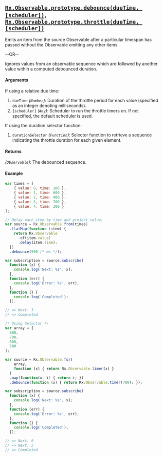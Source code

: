 ## [`Rx.Observable.prototype.debounce(dueTime, [scheduler])`, `Rx.Observable.prototype.throttle(dueTime, [scheduler])`](https://github.com/Reactive-Extensions/RxJS/blob/master/src/core/linq/observable/debounce.js "View in source")

Emits an item from the source Observable after a particular timespan has passed without the Observable omitting any other items.

--OR--

Ignores values from an observable sequence which are followed by another value within a computed debounced duration.

#### Arguments

If using a relative due time:
1. `dueTime` *(`Number`)*: Duration of the throttle period for each value (specified as an integer denoting milliseconds).
2. `[scheduler]` *(`Any`)*: Scheduler to run the throttle timers on. If not specified, the default scheduler is used.

If using the duration selector function:
1. `durationSelector` *(`Function`)*: Selector function to retrieve a sequence indicating the throttle duration for each given element.

#### Returns
*(`Observable`)*: The debounced sequence.

#### Example
```js
var times = [
    { value: 0, time: 100 },
    { value: 1, time: 600 },
    { value: 2, time: 400 },
    { value: 3, time: 700 },
    { value: 4, time: 200 }
];

// Delay each item by time and project value;
var source = Rx.Observable.from(times)
  .flatMap(function (item) {
    return Rx.Observable
      .of(item.value)
      .delay(item.time);
  })
  .debounce(500 /* ms */);

var subscription = source.subscribe(
  function (x) {
    console.log('Next: %s', x);
  },
  function (err) {
    console.log('Error: %s', err);
  },
  function () {
    console.log('Completed');
  });

// => Next: 3
// => Completed
```

```js
/* Using Selector */
var array = [
  800,
  700,
  600,
  500
];

var source = Rx.Observable.for(
    array,
    function (x) { return Rx.Observable.timer(x) }
  )
  .map(function(x, i) { return i; })
  .debounce(function (x) { return Rx.Observable.timer(700); });

var subscription = source.subscribe(
  function (x) {
    console.log('Next: %s', x);
  },
  function (err) {
    console.log('Error: %s', err);
  },
  function () {
    console.log('Completed');
  });

// => Next: 0
// => Next: 3
// => Completed
```
